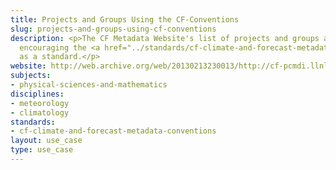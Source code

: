 ```yaml
---
title: Projects and Groups Using the CF-Conventions
slug: projects-and-groups-using-cf-conventions
description: <p>The CF Metadata Website's list of projects and groups adopting or
  encouraging the <a href="../standards/cf-climate-and-forecast-metadata-conventions.html">CF</a>-Conventions
  as a standard.</p>
website: http://web.archive.org/web/20130213230013/http://cf-pcmdi.llnl.gov/projects-and-groups-adopting-the-cf-conventions-as-their-standard 
subjects:
- physical-sciences-and-mathematics
disciplines:
- meteorology
- climatology
standards:
- cf-climate-and-forecast-metadata-conventions
layout: use_case
type: use_case
---
```


